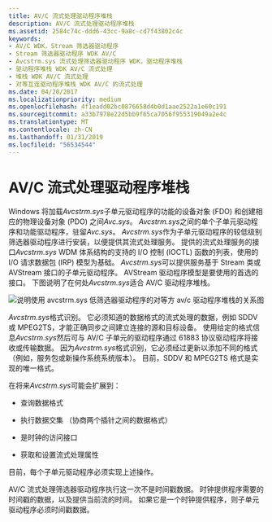 ```yaml
---
title: AV/C 流式处理驱动程序堆栈
description: AV/C 流式处理驱动程序堆栈
ms.assetid: 2584c74c-ddd6-43cc-9a8c-cd7f43802c4c
keywords:
- AV/C WDK，Stream 筛选器驱动程序
- Stream 筛选器驱动程序 WDK AV/C
- Avcstrm.sys 流式处理筛选器驱动程序 WDK，驱动程序堆栈
- 驱动程序堆栈 WDK AV/C 流式处理
- 堆栈 WDK AV/C 流式处理
- 对等互连驱动程序堆栈 WDK AV/C 的流式处理
ms.date: 04/20/2017
ms.localizationpriority: medium
ms.openlocfilehash: 4f1eadd02bc0876658d4b0d1aae2522a1e60c191
ms.sourcegitcommit: a33b7978e22d5bb9f65ca7056f955319049a2e4c
ms.translationtype: MT
ms.contentlocale: zh-CN
ms.lasthandoff: 01/31/2019
ms.locfileid: "56534544"
---
```

# <a name="avc-streaming-driver-stack"></a>AV/C 流式处理驱动程序堆栈





Windows 将加载*Avcstrm.sys*子单元驱动程序的功能的设备对象 (FDO) 和创建相应的物理设备对象 (PDO) 之间*Avc.sys*。 *Avcstrm.sys*之间的单个子单元驱动程序和功能驱动程序，驻留*Avc.sys*。 *Avcstrm.sys*作为子单元驱动程序的较低级别筛选器驱动程序进行安装，以便提供其流式处理服务。 提供的流式处理服务的接口*Avcstrm.sys* WDM 体系结构的支持的 I/O 控制 (IOCTL) 函数的列表，使用的 I/O 请求数据包 (IRP) 模型为基础。 *Avcstrm.sys*可以提供服务基于 Stream 类或 AVStream 接口的子单元驱动程序。 AVStream 驱动程序模型是要使用的首选的接口。 下图说明了在何处*Avcstrm.sys*适合 AV/C 驱动程序堆栈。

![说明使用 avcstrm.sys 低筛选器驱动程序的对等方 av/c 驱动程序堆栈的关系图](images/avcsdiag.gif)

*Avcstrm.sys*格式识别。 它必须知道的数据格式的流式处理的数据，例如 SDDV 或 MPEG2TS，才能正确同步之间建立连接的源和目标设备。 使用给定的格式信息*Avcstrm.sys*然后可与 AV/C 子单元的驱动程序通过 61883 协议驱动程序将接收或传输数据。 因为*Avcstrm.sys*格式识别，它必须经过更新以添加不同的格式 （例如，服务包或新操作系统系统版本）。 目前，SDDV 和 MPEG2TS 格式是实现的唯一格式。

在将来*Avcstrm.sys*可能会扩展到：

-   查询数据格式

-   执行数据交集 （协商两个插针之间的数据格式）

-   是时钟的访问接口

-   获取和设置流式处理属性

目前，每个子单元驱动程序必须实现上述操作。

AV/C 流式处理筛选器驱动程序执行这一次不是时间戳数据。 时钟提供程序需要的时间戳的数据，以及提供当前流的时间。 如果它是一个时钟提供程序，则子单元驱动程序必须时间戳数据。

 

 




